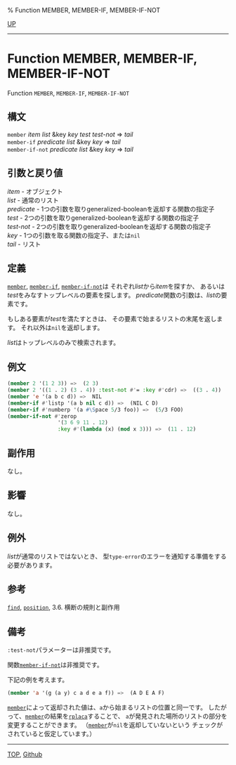 % Function MEMBER, MEMBER-IF, MEMBER-IF-NOT

[UP](14.2.html)  

---

# Function MEMBER, MEMBER-IF, MEMBER-IF-NOT


Function `MEMBER`, `MEMBER-IF`, `MEMBER-IF-NOT`


## 構文

`member` *item* *list* &key *key* *test* *test-not* => *tail*  
`member-if` *predicate* *list* &key *key* => *tail*  
`member-if-not` *predicate* *list* &key *key* => *tail*


## 引数と戻り値

*item* - オブジェクト  
*list* - 通常のリスト  
*predicate* - 1つの引数を取りgeneralized-booleanを返却する関数の指定子  
*test* - 2つの引数を取りgeneralized-booleanを返却する関数の指定子  
*test-not* - 2つの引数を取りgeneralized-booleanを返却する関数の指定子  
*key* - 1つの引数を取る関数の指定子、または`nil`  
*tail* - リスト


## 定義

[`member`](14.2.member.html), [`member-if`](14.2.member.html), [`member-if-not`](14.2.member.html)は
それぞれ*list*から*item*を探すか、
あるいは*test*をみなすトップレベルの要素を探します。
*predicate*関数の引数は、*list*の要素です。

もしある要素が*test*を満たすときは、
その要素で始まるリストの末尾を返します。
それ以外は`nil`を返却します。

*list*はトップレベルのみで検索されます。


## 例文

```lisp
(member 2 '(1 2 3)) =>  (2 3)                                 
(member 2 '((1 . 2) (3 . 4)) :test-not #'= :key #'cdr) =>  ((3 . 4))
(member 'e '(a b c d)) =>  NIL
(member-if #'listp '(a b nil c d)) =>  (NIL C D)
(member-if #'numberp '(a #\Space 5/3 foo)) =>  (5/3 FOO)
(member-if-not #'zerop 
                '(3 6 9 11 . 12)
                :key #'(lambda (x) (mod x 3))) =>  (11 . 12)
```


## 副作用

なし。


## 影響

なし。


## 例外

*list*が通常のリストではないとき、
型`type-error`のエラーを通知する準備をする必要があります。


## 参考

[`find`](17.3.find.html),
[`position`](17.3.position.html),
3.6. 横断の規則と副作用


## 備考

`:test-not`パラメーターは非推奨です。

関数[`member-if-not`](14.2.member.html)は非推奨です。

下記の例を考えます。

```lisp
(member 'a '(g (a y) c a d e a f)) =>  (A D E A F)
```

[`member`](14.2.member.html)によって返却された値は、`a`から始まるリストの位置と同一です。
したがって、[`member`](14.2.member.html)の結果を[`rplaca`](14.2.rplaca.html)することで、
`a`が発見された場所のリストの部分を変更することができます。
（[`member`](14.2.member.html)が`nil`を返却していないという
チェックがされていると仮定しています。）


---
[TOP](index.html),  [Github](https://github.com/nptcl/npt-japanese)

